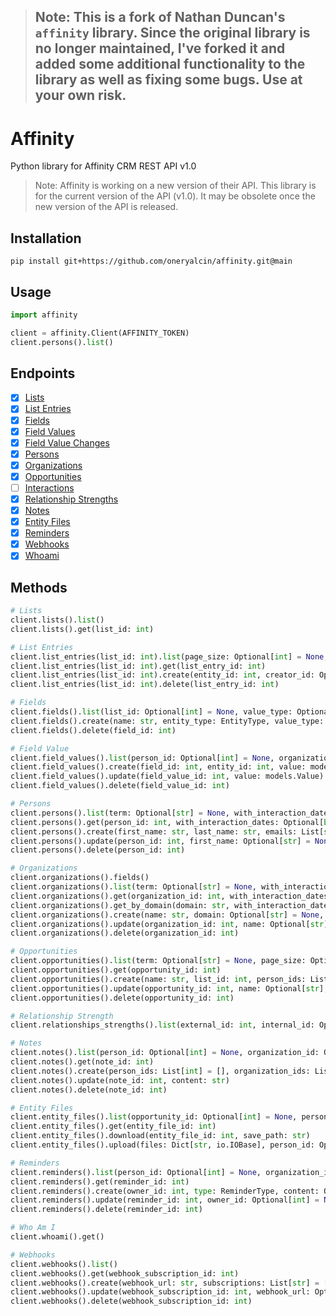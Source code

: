> ## Note: This is a fork of Nathan Duncan's `affinity` library. Since the original library is no longer maintained, I've forked it and added some additional functionality to the library as well as fixing some bugs. Use at your own risk.

# Affinity
Python library for Affinity CRM REST API v1.0
> Note: Affinity is working on a new version of their API. This library is for the current version of the API (v1.0). It may be obsolete once the new version of the API is released.

## Installation
`pip install git+https://github.com/oneryalcin/affinity.git@main`

## Usage
```python
import affinity

client = affinity.Client(AFFINITY_TOKEN)
client.persons().list()
```

## Endpoints
- [x] [Lists](https://api-docs.affinity.co/#lists)
- [x] [List Entries](https://api-docs.affinity.co/#list-entries)
- [x] [Fields](https://api-docs.affinity.co/#fields)
- [x] [Field Values](https://api-docs.affinity.co/#field-values)
- [x] [Field Value Changes](https://api-docs.affinity.co/#field-value-changes)
- [x] [Persons](https://api-docs.affinity.co/#persons)
- [x] [Organizations](https://api-docs.affinity.co/#organizations) 
- [x] [Opportunities](https://api-docs.affinity.co/#opportunities)
- [ ] [Interactions](https://api-docs.affinity.co/#interactions) 
- [x] [Relationship Strengths](https://api-docs.affinity.co/#relationship-strengths)
- [x] [Notes](https://api-docs.affinity.co/#notes)
- [x] [Entity Files](https://api-docs.affinity.co/#entity-files)
- [x] [Reminders](https://api-docs.affinity.co/#reminders)
- [x] [Webhooks](https://api-docs.affinity.co/#webhooks)
- [x] [Whoami](https://api-docs.affinity.co/#whoami)

## Methods
```python
# Lists
client.lists().list()
client.lists().get(list_id: int)

# List Entries
client.list_entries(list_id: int).list(page_size: Optional[int] = None, page_token: Optional[str] = None)
client.list_entries(list_id: int).get(list_entry_id: int)
client.list_entries(list_id: int).create(entity_id: int, creator_id: Optional[int] = False)
client.list_entries(list_id: int).delete(list_entry_id: int)

# Fields
client.fields().list(list_id: Optional[int] = None, value_type: Optional[int] = None, with_modified_names: Optional[bool] = False)
client.fields().create(name: str, entity_type: EntityType, value_type: ValueType, list_id: Optional[int] = None, allows_multiple: Optional[bool] = None, is_list_specific: Optional[bool] = None, is_required : Optional[bool] = None)
client.fields().delete(field_id: int)

# Field Value
client.field_values().list(person_id: Optional[int] = None, organization_id: Optional[int] = None, opportunity_id: Optional[int] = None, list_entry_id: Optional[int] = None)
client.field_values().create(field_id: int, entity_id: int, value: models.Value, list_entry_id: Optional[int] = None)
client.field_values().update(field_value_id: int, value: models.Value)
client.field_values().delete(field_value_id: int)

# Persons
client.persons().list(term: Optional[str] = None, with_interaction_dates: Optional[bool] = None, with_current_organizations: Optional[bool] = None, with_interaction_persons: Optional[bool] = None, with_opportunities: Optional[bool] = None, page_size: Optional[int] = None, page_token: Optional[str] = None)
client.persons().get(person_id: int, with_interaction_dates: Optional[bool] = None, with_interaction_persons: Optional[bool] = None, with_opportunities: Optional[bool] = None, with_current_organizations: bool = None)
client.persons().create(first_name: str, last_name: str, emails: List[str], organization_ids: List[int] = [])
client.persons().update(person_id: int, first_name: Optional[str] = None, last_name: Optional[str] = None, emails: List[str] = [], organization_ids: List[int] = [])
client.persons().delete(person_id: int)

# Organizations
client.organizations().fields()
client.organizations().list(term: Optional[str] = None, with_interaction_dates: Optional[bool] = None, with_interaction_persons: Optional[bool] = None, with_opportunities: Optional[bool] = None, page_size: Optional[int] = None, page_token: Optional[str] = None)
client.organizations().get(organization_id: int, with_interaction_dates: Optional[bool] = None, with_interaction_persons: Optional[bool] = None, with_opportunities: Optional[bool] = None)
client.organizations().get_by_domain(domain: str, with_interaction_dates: Optional[bool] = None, with_interaction_persons: Optional[bool] = None, with_opportunities: Optional[bool] = None)
client.organizations().create(name: str, domain: Optional[str] = None, person_ids: List[int] = [])
client.organizations().update(organization_id: int, name: Optional[str] = None, domain: Optional[str] = None, person_ids: List[int] = [])
client.organizations().delete(organization_id: int)

# Opportunities
client.opportunities().list(term: Optional[str] = None, page_size: Optional[int] = None, page_token: Optional[str] = None)
client.opportunities().get(opportunity_id: int)
client.opportunities().create(name: str, list_id: int, person_ids: List[int] = [], organization_ids: List[int] = [])
client.opportunities().update(opportunity_id: int, name: Optional[str], person_ids: List[int] = [], organization_ids: List[int] = [])
client.opportunities().delete(opportunity_id: int)

# Relationship Strength
client.relationships_strengths().list(external_id: int, internal_id: Optional[int] = None)

# Notes
client.notes().list(person_id: Optional[int] = None, organization_id: Optional[int] = None, opportunity_id: Optional[int] = None, creator_id: Optional[int] = None)
client.notes().get(note_id: int)
client.notes().create(person_ids: List[int] = [], organization_ids: List[int] = [], opportunity_ids: List[int] = [], content: Optional[str] = None, gmail_id: Optional[str] = None, creator_id: Optional[int] = None, created_at: Optional[dt.datetime] = None)
client.notes().update(note_id: int, content: str)
client.notes().delete(note_id: int)

# Entity Files
client.entity_files().list(opportunity_id: Optional[int] = None, person_id: Optional[int] = None, organization_id: Optional[int] = None, page_size: Optional[int] = None, page_token: Optional[str] = None)
client.entity_files().get(entity_file_id: int)
client.entity_files().download(entity_file_id: int, save_path: str)
client.entity_files().upload(files: Dict[str, io.IOBase], person_id: Optional[int] = None, organization_id: Optional[int] = None, opportunity_id : Optional[int] = None)

# Reminders
client.reminders().list(person_id: Optional[int] = None, organization_id: Optional[int] = None, opportunity_id: Optional[int] = None, creator_id: Optional[int] = None, owner_id: Optional[int] = None, completer_id: Optional[int] = None, type: Optional[int] = None, reset_type: Optional[int] = None, status: Optional[int] = None, due_before: Optional[str] = None, due_after: Optional[str] = None, page_size: Optional[int] = False, page_token: Optional[str] = None)
client.reminders().get(reminder_id: int)
client.reminders().create(owner_id: int, type: ReminderType, content: Optional[str] = None, reset_type: Optional[ReminderResetType] = None, person_id: Optional[int] = None, organization_id: Optional[int] = None, opportunity_id: Optional[int] = False, due_date : Optional[str] = None, reminder_days: Optional[int] = None, is_completed: Optional[int] = None)
client.reminders().update(reminder_id: int, owner_id: Optional[int] = None, type: Optional[ReminderType] = None, content: Optional[str] = None, reset_type: Optional[ReminderResetType] = None, person_id: Optional[int] = None, organization_id: Optional[int] = None, opportunity_id: Optional[int] = False, due_date : Optional[str] = None, reminder_days: Optional[int] = None, is_completed: Optional[int] = None)
client.reminders().delete(reminder_id: int)

# Who Am I
client.whoami().get()

# Webhooks
client.webhooks().list()
client.webhooks().get(webhook_subscription_id: int)
client.webhooks().create(webhook_url: str, subscriptions: List[str] = [])
client.webhooks().update(webhook_subscription_id: int, webhook_url: Optional[str] = None, subscriptions: List[str] = [], disabled: Optional[bool] = None)
client.webhooks().delete(webhook_subscription_id: int)
```
